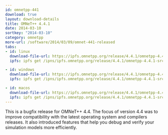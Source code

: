 ```yaml
---
id: omnetpp-441
download: true
layout: download-details
title: OMNeT++ 4.4.1
date: 2014-03-10
sortkey: "2014-03-10"
category: omnetpp
more-url: /software/2014/03/09/omnet-441-released
tabs:
- id: linux
  download-file-url: https://ipfs.omnetpp.org/release/4.4.1/omnetpp-4.4.1-src.tgz
  ipfs: ipfs get /ipns/ipfs.omnetpp.org/release/4.4.1/omnetpp-4.4.1-src.tgz

- id: windows
  download-file-url: https://ipfs.omnetpp.org/release/4.4.1/omnetpp-4.4.1-src-windows.zip
  ipfs: ipfs get /ipns/ipfs.omnetpp.org/release/4.4.1/omnetpp-4.4.1-src-windows.zip

- id: macos
  download-file-url: https://ipfs.omnetpp.org/release/4.4.1/omnetpp-4.4.1-src.tgz
  ipfs: ipfs get /ipns/ipfs.omnetpp.org/release/4.4.1/omnetpp-4.4.1-src.tgz
---
```


This is a bugfix release for OMNeT++ 4.4. The focus of version 4.4 was to
improve compatibility with the latest operating system and compilers releases.
It also introduced features that help you debug and verify your simulation
models more efficiently.
